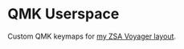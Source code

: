 # QMK Userspace

Custom QMK keymaps for [my ZSA Voyager layout](https://configure.zsa.io/voyager/layouts/MWAnL/m5xQm3/0).
